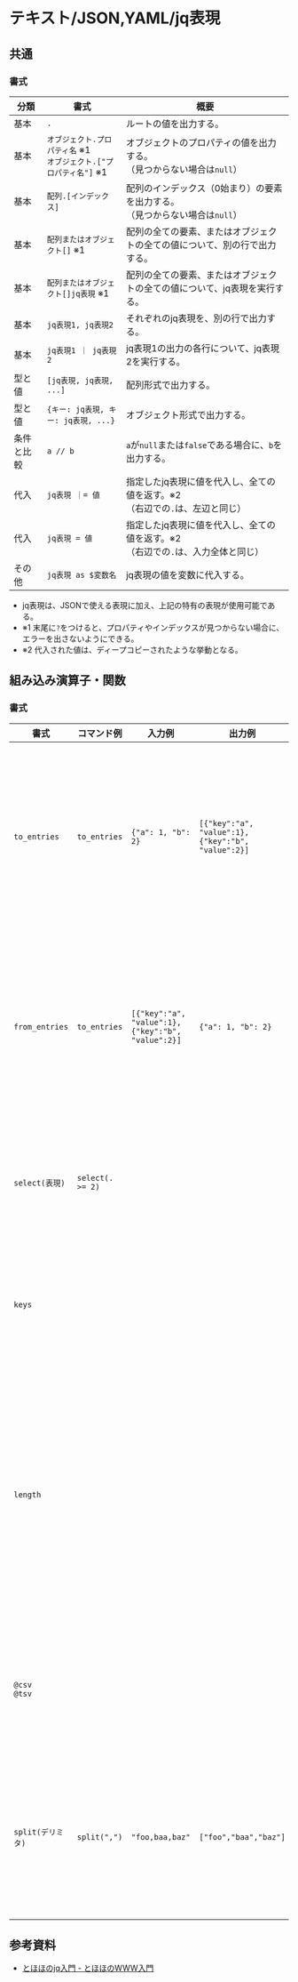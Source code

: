 # テキスト/JSON,YAML/jq表現

## 共通

### 書式

| 分類                             | 書式                               | 概要                                                         |
| -------------------------------------- | ------------------------------------------------------------ | -------------------------------------- |
| 基本                                | `.`                                    | ルートの値を出力する。                                       |
| 基本 | `オブジェクト.プロパティ名` ※1<br />`オブジェクト.["プロパティ名"]` ※1 | オブジェクトのプロパティの値を出力する。<br />（見つからない場合は`null`）     |
| 基本               | `配列.[インデックス]`                 | 配列のインデックス（0始まり）の要素を出力する。<br />（見つからない場合は`null`） |
| 基本         | `配列またはオブジェクト[]` ※1           | 配列の全ての要素、またはオブジェクトの全ての値について、別の行で出力する。 |
| 基本 | `配列またはオブジェクト[]jq表現` ※1 | 配列の全ての要素、またはオブジェクトの全ての値について、jq表現を実行する。 |
| 基本 | `jq表現1, jq表現2` | それぞれのjq表現を、別の行で出力する。 |
| 基本 | `jq表現1 ｜ jq表現2` | jq表現1の出力の各行について、jq表現2を実行する。 |
| 型と値 | `[jq表現, jq表現, ...]` | 配列形式で出力する。 |
| 型と値 | `{キー: jq表現, キー: jq表現, ...}` | オブジェクト形式で出力する。 |
| 条件と比較 | `a // b` | `a`が`null`または`false`である場合に、`b`を出力する。 |
| 代入 | `jq表現 ｜= 値` | 指定したjq表現に値を代入し、全ての値を返す。※2<br />（右辺での`.`は、左辺と同じ） |
| 代入 | `jq表現 = 値` | 指定したjq表現に値を代入し、全ての値を返す。※2<br />（右辺での`.`は、入力全体と同じ） |
| その他 | `jq表現 as $変数名` | jq表現の値を変数に代入する。 |

- jq表現は、JSONで使える表現に加え、上記の特有の表現が使用可能である。
- ※1 末尾に`?`をつけると、プロパティやインデックスが見つからない場合に、エラーを出さないようにできる。
- ※2 代入された値は、ディープコピーされたような挙動となる。

## 組み込み演算子・関数

### 書式

| 書式               | コマンド例       | 入力例                                             | 出力例                                             | 概要                                                         |
| ------------------ | ---------------- | -------------------------------------------------- | -------------------------------------------------- | ------------------------------------------------------------ |
| `to_entries`       | `to_entries`     | `{"a": 1, "b": 2}`                                 | `[{"key":"a", "value":1}, {"key":"b", "value":2}]` | オブジェクトをキーバリュー型の配列に変換して出力する。       |
| `from_entries`     | `to_entries`     | `[{"key":"a", "value":1}, {"key":"b", "value":2}]` | `{"a": 1, "b": 2}`                                 | キーバリュー型の配列をオブジェクトに変換して出力する。       |
| `select(表現)`     | `select(. >= 2)` |                                                    |                                                    | 表現がtrueとなる結果を出力する。                             |
| `keys`             |                  |                                                    |                                                    | オブジェクトのキーの配列を出力する。                         |
| `length`           |                  |                                                    |                                                    | 文字列の長さ、配列の要素数、またはオブジェクトのプロパティ数を出力する。 |
| `@csv`<br />`@tsv` |                  |                                                    |                                                    | 配列を、CSVまたはTSV形式に変換する。                         |
| `split(デリミタ)`  | `split(",")`     | `"foo,baa,baz"`                                    | `["foo","baa","baz"]`                              | 文字列を、デリミタで分割して配列に変換する。                 |

## 参考資料

- [とほほのjq入門 - とほほのWWW入門](https://www.tohoho-web.com/ex/jq.html)
